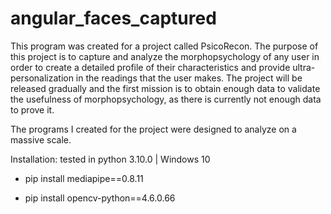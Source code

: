 # angular_faces_captured
This program was created for a project called PsicoRecon. The purpose of this project is to capture and analyze the morphopsychology of any user in order to create a detailed profile of their characteristics and provide ultra-personalization in the readings that the user makes. The project will be released gradually and the first mission is to obtain enough data to validate the usefulness of morphopsychology, as there is currently not enough data to prove it.

The programs I created for the project were designed to analyze on a massive scale.


Installation: tested in python 3.10.0 | Windows 10

- pip install mediapipe==0.8.11

- pip install opencv-python==4.6.0.66
